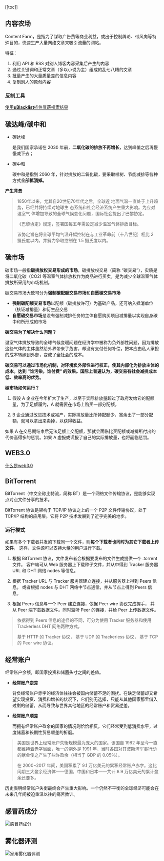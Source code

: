 [[toc]]

## 内容农场

Content Farm，是指为了谋取广告费等商业利益，或出于控制舆论、带风向等特殊目的，快速生产大量网络文章来吸引流量的网站。

特征：

1. 利用 API 和 RSS 对别人博客内容采集后产生的内容
2. 通过关键词和正常文章（多以小说为主）组成的乱七八糟的文章
3. 批量产生的大量质量差的信息内容
4. 复制别人的原创内容

### 反制工具

[使用**uBlacklist**插件屏蔽搜索结果](https://github.com/cobaltdisco/Google-Chinese-Results-Blocklist)





## 碳达峰/碳中和

- 碳达峰

  是我们国家承诺在 2030 年前，**二氧化碳的排放不再增长**，达到峰值之后再慢慢减下去；

- 碳中和

  碳中和是指到 2060 年，针对排放的二氧化碳，要采取植树、节能减排等各种方式**全部抵消掉。**

**产生背景**

> 1850年以来，尤其自20世纪70年代之后，全球近 地面气温一直处于上升趋势，已经并将持续对地球生 态系统和社会经济系统产生重大影响。为应对温室气 体增加导致的全球气候变化问题，国际社会提出了巴黎协定。
>
> 《巴黎协定》规定，签署国每五年需设定减少温室气体排放目标。
>
> 该协定旨在将全球平均气温升幅控制在与工业革命前（十八世纪）相比 2 摄氏度以内，并努力争取控制在 1.5 摄氏度以内。

## 碳市场

碳市场一般指**碳排放权交易形成的市场**，碳排放权交易（简称 “碳交易”），实质是将二氧化碳（CO2) 等温室气体排放权作为商品进行买卖，是为减少全球温室气体排放所采用的市场机制。

碳交易市场大致可分为**强制碳配额交易市场**和**自愿碳交易市场**

- **强制碳配额交易市场**以配额（碳排放许可）为基础产品，还可纳入抵消单位（核证减排量）和衍生品交易
- **自愿碳交易市场**是没有强制减排任务的主体自愿购买项目减排量以实现自身碳中和所形成的市场

**碳交易为了解决什么问题？**

温室气体排放导致的全球气候变暖问题在经济学中被称为负外部性问题，因为排放这些气体的主体虽然给外界带来了危害，却没有支付任何补偿，把本应由私人承担的成本转嫁到外部，变成了全社会的成本。

**碳交易可以通过市场化机制，对环境负外部性进行校正，使其内部化为排放主体的成本，达到 “谁污染，谁付费” 的效果。国际上普遍认为，碳交易有社会减排成本低、效率高的优势。**



**碳市场如何运行？**

1. 假设 A 企业在今年扩大了生产，以至于实际排放量超过了政府发给它的配额量，为了足额履约，A 就需要在市场上购买一部分配额。

2. B 企业通过改进技术或减产，实际排放量比所持配额少，富余出了一部分配额，就可以拿出来卖掉，以获得收益。

如果 A 在交易期结束后无法足额上交配额，那就会面临比买配额或减排所付出的代价高得多的惩罚。如果 A 虚报或谎报了自己的实际排放量，也将面临惩罚。







## WEB3.0

[什么是web3.0](https://zhuanlan.zhihu.com/p/412075990)





## BitTorrent 

BitTorrent（中文全称比特流，简称 BT）是一个网络文件传输协议，是能够实现点对点文件分享的技术。


BitTorrent 协议是架构于 TCP/IP 协议之上的一个 P2P 文件传输协议，处于 TCP/IP 结构的应用层。它将 P2P 技术发展到了近乎完美的地步。

### 运行模式

如果有多个下载者并发的下载同一个文件，则**每个下载者也同时为其它下载者上传文件**，
这样，文件源可以支持大量的用户进行下载。

1. 根据 BitTorrent 协议，文件发布者会根据要发布的文件生成提供一个 .torrent 文件。
   客户端可从 Web 服务器上下载种子文件，并从中得到 Tracker 服务器 URL 和 DHT 网络 nodes 等信息。

2. 根据 Tracker URL 与 Tracker 服务器建立连接，并从服务器上得到 Peers 信息。
   或者根据 nodes 与 DHT 网络中节点通信，并从节点上得到 Peers 信息。

3. 根据 Peers 信息与一个 Peer 建立连接，依据 Peer wire 协议完成握手，
   并从 Peer 端下载数据文件。同时监听 Peer 的连接，并给 Peer 上传数据文件。

> 
> 依据得到 Peers 信息的途径的不同，可分为使用 Tracker 服务器和使用 Trackerless DHT 网络两种方式。
> 
> 基于 HTTP 的 Tracker 协议，
> 基于 UDP 的 Trackerless 协议，
> 基于 TCP 的 Peer wire 协议。



## 经常账户

经常账户余额，即国家投资和储蓄头寸之间的差值。

- **经常账户逆差**

  背负经常账户赤字的经济体往往会被国内储蓄不足的困扰。在缺乏储蓄却又希望实现投资、消费和增长的状况下，它们别无选择，只能从其他国家那里借入过剩的储蓄，从而导致与世界其他地区的经常账户和贸易逆差。

- **经常账户顺差**

  而拥有经常账户盈余的国家的情况则恰恰相反。它们经常受到低消费水平，过度储蓄和长期性贸易顺差的折磨。

> 美国是世界上经常账户失衡规模最为庞大的国家。该国自 1982 年至今一直都维持着赤字局面，唯一的例外是 1991 年，当时各国对其波斯湾军事行动的献金使之产生了些许盈余（相当于 GDP 的 0.05％）。
>
> 在 2000~2017 年间，美国积累了 9.1 万亿美元的累积经常账户赤字。这比同期三大盈余经济体——德国，中国和日本——共计 8.9 万亿美元的累计盈余还要多。

历史表明经常账户失衡最终会产生重大影响。一个仍然不平衡的全球经济可能会在未来几年间被迫重温以往的痛苦教训。


## 感冒药成分

![感冒药成分](https://img.callbackhell.xyz/vuepress/funs/%E6%84%9F%E5%86%92%E8%8D%AF%E6%88%90%E5%88%86%E7%BB%9F%E8%AE%A1.jpg)

## 雾化器评测

![家用雾化器评测](http://img.callbackhell.xyz/vuepress/funs/%E5%AE%B6%E7%94%A8%E9%9B%BE%E5%8C%96%E5%99%A8%E8%AF%84%E6%B5%8B.jpg)